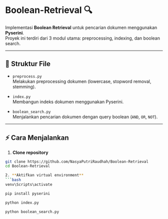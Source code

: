 # Boolean-Retrieval 🔍

Implementasi **Boolean Retrieval** untuk pencarian dokumen menggunakan **Pyserini**.  
Proyek ini terdiri dari 3 modul utama: preprocessing, indexing, dan boolean search.

---

## 📂 Struktur File

- `preprocess.py`  
  Melakukan preprocessing dokumen (lowercase, stopword removal, stemming).

- `index.py`  
  Membangun indeks dokumen menggunakan Pyserini.

- `boolean_search.py`  
  Menjalankan pencarian dokumen dengan query boolean (`AND`, `OR`, `NOT`).

---

## ⚡ Cara Menjalankan

1. **Clone repository**
```bash
git clone https://github.com/NasyaPutriRaudhah/Boolean-Retrieval
cd Boolean-Retrieval

2. **Aktifkan virtual environment**
```bash
venv\Scripts\activate

pip install pyserini

python index.py

python boolean_search.py

